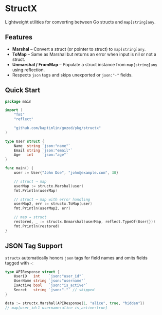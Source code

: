 # StructX

Lightweight utilities for converting between Go structs and `map[string]any`.

## Features

* **Marshal** – Convert a struct (or pointer to struct) to `map[string]any`.
* **ToMap** – Same as Marshal but returns an error when input is nil or not a struct.
* **Unmarshal / FromMap** – Populate a struct instance from `map[string]any` using reflection.
* Respects `json` tags and skips unexported or `json:"-"` fields.

## Quick Start

```go
package main

import (
    "fmt"
    "reflect"

    "github.com/kaptinlin/gozod/pkg/structx"
)

type User struct {
    Name  string `json:"name"`
    Email string `json:"email"`
    Age   int    `json:"age"`
}

func main() {
    user := User{"John Doe", "john@example.com", 30}

    // struct → map
    userMap := structx.Marshal(user)
    fmt.Println(userMap)

    // struct → map with error handling
    userMap2, err := structx.ToMap(user)
    fmt.Println(userMap2, err)

    // map → struct
    restored, _ := structx.Unmarshal(userMap, reflect.TypeOf(User{}))
    fmt.Println(restored)
}
```

## JSON Tag Support

`structx` automatically honors `json` tags for field names and omits fields tagged with `-`:

```go
type APIResponse struct {
    UserID   int    `json:"user_id"`
    UserName string `json:"username"`
    IsActive bool   `json:"is_active"`
    Secret   string `json:"-"` // skipped
}

data := structx.Marshal(APIResponse{1, "alice", true, "hidden"})
// map[user_id:1 username:alice is_active:true]
```

